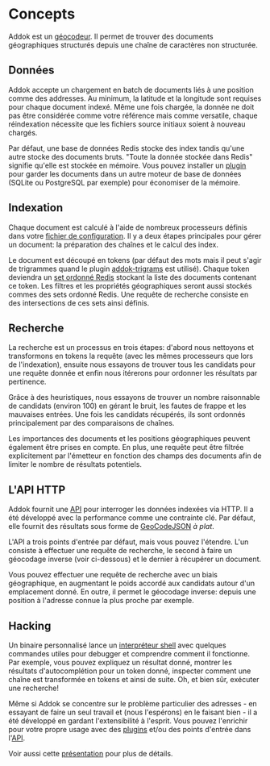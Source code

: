 # Concepts

Addok est un [géocodeur](https://fr.wikipedia.org/wiki/G%C3%A9ocodage). Il
permet de trouver des documents géographiques structurés depuis une chaîne de
caractères non structurée.


## Données

Addok accepte un chargement en batch de documents liés à une position comme
des addresses. Au minimum, la latitude et la longitude sont requises pour
chaque document indexé. Même une fois chargée, la donnée ne doit pas être
considérée comme votre référence mais comme versatile, chaque réindexation
nécessite que les fichiers source initiaux soient à nouveau chargés.

Par défaut, une base de données Redis stocke des index tandis qu'une autre
stocke des documents bruts. "Toute la donnée stockée dans Redis" signifie
qu'elle est stockée en mémoire. Vous pouvez installer un [plugin](plugins.md)
pour garder les documents dans un autre moteur de base de données (SQLite ou
PostgreSQL par exemple) pour économiser de la mémoire.


## Indexation

Chaque document est calculé à l'aide de nombreux processeurs définis dans votre
[fichier de configuration](config.md). Il y a deux étapes principales pour
gérer un document: la préparation des chaînes et le calcul des index.

Le document est découpé en tokens (par défaut des mots mais il peut s'agir de
trigrammes quand le plugin
[addok-trigrams](https://github.com/addok/addok-trigrams) est utilisé).
Chaque token deviendra un
[set ordonné Redis](https://redis.io/topics/data-types#sorted-sets) stockant
la liste des documents contenant ce token. Les filtres et les propriétés
géographiques seront aussi stockés commes des sets ordonné Redis. Une requête
de recherche consiste en des intersections de ces sets ainsi définis.


## Recherche

La recherche est un processus en trois étapes: d'abord nous nettoyons et
transformons en tokens la requête (avec les mêmes processeurs que lors de
l'indexation), ensuite nous essayons de trouver tous les candidats pour une
requête donnée et enfin nous itérerons pour ordonner les résultats par
pertinence.

Grâce à des heuristiques, nous essayons de trouver un nombre raisonnable de
candidats (environ 100) en gérant le bruit, les fautes de frappe et les
mauvaises entrées. Une fois les candidats récupérés, ils sont ordonnés
principalement par des comparaisons de chaînes.

Les importances des documents et les positions géographiques peuvent également
être prises en compte. En plus, une requête peut être filtrée explicitement
par l'émetteur en fonction des champs des documents afin de limiter le nombre
de résultats potentiels.


## L'API HTTP

Addok fournit une [API](api.md) pour interroger les données indexées via HTTP.
Il a été développé avec la performance comme une contrainte clé. Par défaut,
elle fournit des résultats sous forme de
[GeoCodeJSON](https://github.com/geocoders/geocodejson-spec/) *à plat*.

L'API a trois points d'entrée par défaut, mais vous pouvez l'étendre. L'un
consiste à effectuer une requête de recherche, le second à faire un géocodage
inverse (voir ci-dessous) et le dernier à récupérer un document.

Vous pouvez effectuer une requête de recherche avec un biais géographique,
en augmentant le poids accordé aux candidats autour d'un emplacement donné.
En outre, il permet le géocodage inverse: depuis une position à l'adresse
connue la plus proche par exemple.


## Hacking

Un binaire personnalisé lance un [interpréteur shell](shell.md) avec quelques
commandes utiles pour debugger et comprendre comment il fonctionne. Par
exemple, vous pouvez expliquez un résultat donné, montrer les résultats
d'autocomplétion pour un token donné, inspecter comment une chaîne est
transformée en tokens et ainsi de suite. Oh, et bien sûr, exécuter une
recherche!

Même si Addok se concentre sur le problème particulier des adresses - en
essayant de faire un seul travail et (nous l'espérons) en le faisant bien -
il a été développé en gardant l'extensibilité à l'esprit. Vous pouvez 
l'enrichir pour votre propre usage avec des [plugins](plugins.md) et/ou des
points d'entrée dans l'[API](api.md).

Voir aussi cette
[présentation](https://speakerdeck.com/yohanboniface/addok-presentation) pour plus de détails.
